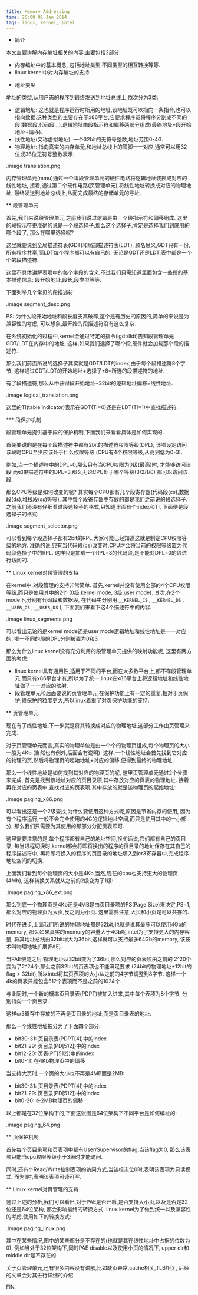 ```yaml
---
title: Memory Addressing
time: 20:00 01 Jan 2014
tags: linux, kernel, intel
---
```


* 简介

本文主要讲解内存编址相关的内容,主要包括2部分:

- 内存编址中的基本概念, 包括地址类型,不同类型的相互转换等等.
- linux kernel中对内存编址的支持.

* 地址类型

地址的类型,从用户态的程序到最终发送到地址总线上,依次分为3类:

- 逻辑地址: 这也就是程序运行时所用的地址,该地址既可以指向一条指令,也可以指向数据.这种类型的主要存在于x86平台,它要求程序员将程序分割成不同的段(数据段,代码段...).逻辑地址由段指示符和偏移两部分组成(最终地址=段开始地址+偏移).
- 线性地址(又称虚拟地址): 一个32bit的无符号整数,地址范围0-4G.
- 物理地址: 指向真实的内存单元,和地址总线上的管脚一一对应,通常可以用32位或36位无符号整数表示.

.image translation.png

内存管理单元(mmu)通过一个叫段管理单元的硬件电路将逻辑地址装换成对应的线性地址,
接着,通过第二个硬件电路(页管理单元),将线性地址转换成对应的物理地址,
最终发送到地址总线上,从而完成最终的存储单元的寻址.

** 段管理单元

首先,我们来说段管理单元,之前我们说过逻辑是由一个段指示符和偏移组成.
这里的段指示符更准确的说是一个段选择子,那么这个选择子,肯定是选择我们到底用的哪个段了,
那么在哪里选择呢?

这里就要说到全局描述符表(GDT)和局部描述符表(LDT),
顾名思义,GDT只有一份,所有程序共享,而LDT每个程序都可以有自己的.
无论是GDT还是LDT,表中都是一个个的段描述符.

这里不具体讲解表项中的每个字段的含义,不过我们只需知道里面包含一些段的基本描述信息:
段开始地址,段长,段类型等等.

下面列举几个常见的段描述符:

.image segment_desc.png

PS:
为什么段开始地址和段长度支离破碎,这个是有历史的原因的,简单的来说是为兼容性的考虑,
可以想象,最开始的段描述符没有这么复杂.

在系统初始化的过程中,kernel会通过特定的指令(lgdt/lldt)告知段管理单元GDT/LDT在内存中的地址,
这样,如果我们选择了哪个段,硬件就会加载那个段的描述符.

那么我们前面所说的选择子其实就是GDT/LDT的index,由于每个段描述符8个字节,
这样通过GDT/LDT的开始地址+选择子*8=所选的段描述符的地址.

有了段描述符,那么从中获得段开始地址+32bit的逻辑地址偏移=线性地址.

.image logical_translation.png

这里的TI(table indicator)表示在GDT(TI=0)还是在LDT(TI=1)中查找描述符.

*** 段保护机制

段管理单元提供基于段的保护机制,下面我们来看看具体是如何实现的.

首先要说的是在每个段描述符中都有2bit的描述符权限等级(DPL),
该项设定访问该段时CPU至少应该处于什么权限等级
(CPU有4个权限等级,从高到低为0-3).

例如,当一个描述符中的DPL=0,那么只有当CPU权限为0级(最高)时,
才能够访问该段.而如果描述符中的DPL=3,那么无论CPU处于哪个等级(3/2/1/0)
都可以访问该段.

那么CPU等级是如何改变的呢?
其实每个CPU都有几个段寄存器(代码段(cs),数据段(ds),堆栈段(ss)等等),
其中每个段寄存器中存放的都是我们之前说的段选择子.
之前我们还没有仔细看过段选择子的格式,只知道里面有个index和TI,
下面便是段选择子的格式:

.image segment_selector.png

可以看到每个段选择子都有2bit的RPL,大家可能已经知道这就是制定CPU权限等级的地方.
准确的说,只有当代码段(cs)改变时,CPU才会将当前的权限等级置为代码段选择子中的RPL.
这样只是加载一个RPL=3的代码段,是不能对DPL=0的段进行访问的.

** Linux kernel对段管理的支持

在kernel中,对段管理的支持非常简单.
首先,kernel并没有使用全部的4个CPU权限等级,而只是使用其中的2个
(0级:kernel mode, 3级:user mode).
其次,在2个mode下,分别有代码段和数据段,
在代码中分别用 `__KERNEL_CS` , `__KERNEL_DS` , `__USER_CS` , `__USER_DS` ),
下面我们来看下这4个描述符中的内容:

.image linux_segments.png

可以看出无论的是kernel mode还是user mode逻辑地址和线性地址是一一对应的,
唯一不同的段的DPL分别被置为0和3.

那么为什么linux kernel没有充分利用的段管理单元提供的映射功能呢,
这里有两方面的考虑:

- linux kernel具有通用性,适用于不同的平台,而在大多数平台上,都不存段管理单元,而只有x86平台才有,所以为了统一,linux在x86平台上将逻辑地址和线性地址做了一一对应的映射.
- 段管理单元和后面要说的页管理单元,在保护功能上有一定的重复,相对于页保护,段保护的粒度更大,所以linux着重了对页保护功能的支持.

** 页管理单元

现在有了线性地址,下一步就是将其转换成对应的物理地址,这部分工作由页管理来完成.

对于页管理单元而言,真实的物理单位是由一个个的物理页组成,每个物理页的大小一般为4Kb
(当然也有例外,后面会有说明).
这样,一个线性地址会首先找到它对应的物理的页,然后将物理页的起始地址+对应的偏移,便得到最终的物理地址.

那么一个线性地址是如何找到其对应的物理页的呢,
这里页管理单元通过2个步骤来完成,
首先是找到该地址对应的页目录项,其中存放对应的页表的物理地址.
接着再在对应的页表中,查找对应的页表项,其中存放的就是该物理页的起始地址:

.image paging_x86.png

可以看出这是一个2级查找,为什么要使用这种方式呢,原因是节省内存的使用,
因为有个程序运行,一般不会完全使用的4G的逻辑地址空间,而只是使用其中的一小部分,
那么我们只需要为其使用的那部分分配页表即可.

这里需要注意的是,每个程序都有自己的地址空间,换句话说,它们都有自己的页目录,
每当进程切换时,kernel都会将即将换出的程序的页目录的地址保存在其自己的程序描述符中,
再将即将换入的程序的页目录的地址填入到cr3寄存器中,完成程序地址空间的切换.

上面我们看到每个物理页的大小是4Kb,当然,现在的cpu也支持更大的物理页(4Mb),
这样转换关系就从之前的2级变为了1级:

.image paging_x86_ext.png

那么到底一个物理页是4Kb还是4MB是由页目录项的PS(Page
Size)来决定,PS=1,那么对应的物理页为大页,反之则为小页.
这里需要注意,大页和小页是可以共存的.

时代在进步,上面我们所说的物理地址都是32bit,也就是说其最多可以使用4Gb的memory,
那么如果真实的memory的容量大于4Gb呢,intel为了支持更大的内存容量,
将其地址总线由32bit增大为36bit,这样就可以支持最多64Gb的memory,
该技术叫物理地址扩展(PAE).

当PAE使能之后,物理地址从32bit变为了36bit,那么对应的页表项由之前的
2^20个变为了2^24个,那么之前32bit的页表项也不能满足要求
(24bit的物理地址+12bit的flag > 32bit),所以intel将其页表项的大小从之前的4字节调整到8字节.
这样一个4k的页表只能包含512个表项而不是之前的1024个.

与此同时,一个新的概率页目录表(PDPT)被加入进来,其中每个表项为8个字节,
分别指向一个页目录.

这样cr3寄存中存放的不再是页目录的地址,而是页目录表的地址.

那么一个线性地址被分为了下面四个部分:

- bit30-31: 页目录表(PDPT[4])中的index
- bit21-29: 页目录(PD[512])中的index
- bit12-20: 页表(PT[512])中的index
- bit0-11: 在4Kb物理页中的偏移

当支持大页时,一个页的大小也不再是4MB而是2MB:

- bit30-31: 页目录表(PDPT[4])中的index
- bit21-29: 页目录(PD[512])中的index
- bit0-20: 在2MB物理页的偏移

以上都是在32位架构下的,下面这张图是64位架构下不同平台是如何编址的:

.image paging_64.png

** 页保护机制

首先每个页目录项和页表项中都有User/Supervisor的flag,当该flag为0,
那么该表项只能当cpu权限等级小于3级时才能访问.

同时,还有个Read/Write控制表项的访问方式,当该标志位0时,表明该表项为只读模式,
而为1时,表明该表项可读可写.

** Linux kernel对页管理的支持

通过上述的分析,我们可以看出,对于PAE是否开启,是否支持大小页,以及是否是32位还是64位架构,
都会影响最终的转换方式.
linux kernel为了做到统一以及兼容性的考虑,使用如下的转换方式:

.image paging_linux.png

其中在某些情况,图中的某些部分是不存在的(也就是其在线性地址中占据的位数为0),
例如当处于32位架构下,同时PAE disable以及使用小页的情况下,
upper dir和middle dir是不存在的.

关于页管理单元,还有很多内容没有讲解,比如缺页异常,cache相关,TLB相关,
后续的文章会对其进行详细的介绍.

FIN.

